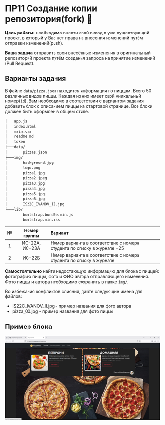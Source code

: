 # ПР11 Создание копии репозитория(fork) :pizza:
**Цель работы:** необходимо внести свой вклад в уже существующий проект, в который у Вас нет права на внесения изменений путём отправки изменений(push).

**Ваша задача** отправить свои внесённые изменения в оригинальный репозиторий проекта путём создания запроса на принятие изменений (Pull Request).

## Варианты задания
В файле `data/pizza.json` находится информация по пиццам. Всего 50 различных видов пиццы. Каждая из них имеет свой уникальный номер(`id`).
Вам необходимо в соответствии с вариантом задания добавить блок с описанием пиццы на стартовой странице. Все блоки должен быть оформлен в общем стиле.

```bash
│   app.js
│   index.html
│   main.css
│   readme.md
│   token
├───data/
│       pizzas.json
├───img/
│       background.jpg
│       logo.png
│       pizza1.jpg
│       pizza2.jpeg
│       pizza3.jpg
│       pizza4.jpg
│       pizza5.jpg
│       pizza6.jpg
│       IS22C_IVANOV_II.jpg
└───lib/
        bootstrap.bundle.min.js
        bootstrap.min.css
```

| № | Номер группы | Вариант |
|:-----:|:---------:|:----------------|
| 1 | ИС-22А, ИС-23А | Номер варианта в соответствие с номера студента по списку в журнале +25 |
| 2 | ИС-22Б | Номер варианта в соответствие с номера студента по списку в журнале |

**Самостоятельно** найти недостающую информацию для блока с пиццей: фотографию пиццы, фото и ФИО автора отправляющего изменения. Фото пиццы и автора необходимо сохранить в папке `img/`. 

Во избежания конфликтов слияния, дайте следующие имена для файлов:
- IS22C_IVANOV_II.jpg - пример названия для фото автора
- pizza_00.jpg - пример названия для фото пиццы

## Пример блока
![Пример оформления](./example.PNG)


